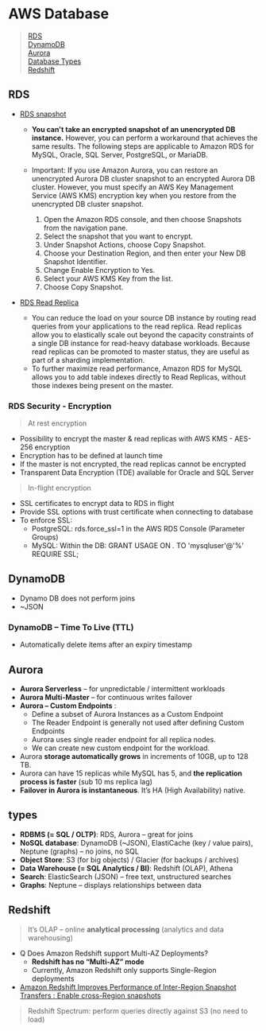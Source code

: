 # AWS Database
> [RDS](#RDS)  
> [DynamoDB](#DynamoDB)  
> [Aurora](#Aurora)  
> [Database Types](#types)  
> [Redshift](#Redshift)  
   

## RDS
- [RDS snapshot](https://aws.amazon.com/ko/premiumsupport/knowledge-center/encrypt-rds-snapshots/)
    - **You can't take an encrypted snapshot of an unencrypted DB instance.** However, you can perform a workaround that achieves the same results. The following steps are applicable to Amazon RDS for MySQL, Oracle, SQL Server, PostgreSQL, or MariaDB.

    - Important: If you use Amazon Aurora, you can restore an unencrypted Aurora DB cluster snapshot to an encrypted Aurora DB cluster. However, you must specify an AWS Key Management Service (AWS KMS) encryption key when you restore from the unencrypted DB cluster snapshot. 
        1.    Open the Amazon RDS console, and then choose Snapshots from the navigation pane.
        2.    Select the snapshot that you want to encrypt.
        3.    Under Snapshot Actions, choose Copy Snapshot.
        4.    Choose your Destination Region, and then enter your New DB Snapshot Identifier.
        5.    Change Enable Encryption to Yes.
        6.    Select your AWS KMS Key from the list.
        7.    Choose Copy Snapshot.

- [RDS Read Replica](https://aws.amazon.com/rds/features/read-replicas)
    - You can reduce the load on your source DB instance by routing read queries from your applications to the read replica. Read replicas allow you to elastically scale out beyond the capacity constraints of a single DB instance for read-heavy database workloads. Because read replicas can be promoted to master status, they are useful as part of a sharding implementation.
    - To further maximize read performance, Amazon RDS for MySQL allows you to add table indexes directly to Read Replicas, without those indexes being present on the master.

### RDS Security - Encryption
> At rest encryption  


-  Possibility to encrypt the master & read replicas with AWS KMS - AES-256 encryption
- Encryption has to be defined at launch time
- If the master is not encrypted, the read replicas cannot be encrypted
- Transparent Data Encryption (TDE) available for Oracle and SQL Server

> In-flight encryption  


- SSL certificates to encrypt data to RDS in flight
- Provide SSL options with trust certificate when connecting to database
- To enforce SSL:
    - PostgreSQL: rds.force_ssl=1 in the AWS RDS Console (Parameter Groups)
    - MySQL: Within the DB: GRANT USAGE ON *.* TO 'mysqluser'@'%' REQUIRE SSL;


## DynamoDB
- Dynamo DB does not perform joins
- ~JSON
### DynamoDB – Time To Live (TTL)
- Automatically delete items after an expiry timestamp


## Aurora
- **Aurora Serverless** – for unpredictable / intermittent workloads
- **Aurora Multi-Master** – for continuous writes failover
- **Aurora – Custom Endpoints** : 
    - Define a subset of Aurora Instances as a Custom Endpoint
    - The Reader Endpoint is generally not used after defining Custom Endpoints
    - Aurora uses single reader endpoint for all replica nodes.
    - We can create new custom endpoint for the workload.
- Aurora **storage automatically grows** in increments of 10GB, up to 128 TB.
- Aurora can have 15 replicas while MySQL has 5, and **the replication process is faster** (sub 10 ms replica lag)
- **Failover in Aurora is instantaneous**. It’s HA (High Availability) native.

## types
- **RDBMS (= SQL / OLTP)**: RDS, Aurora – great for joins
- **NoSQL database**: DynamoDB (~JSON), ElastiCache (key / value pairs), Neptune (graphs) – no joins, no SQL
- **Object Store**: S3 (for big objects) / Glacier (for backups / archives)
- **Data Warehouse (= SQL Analytics / BI)**: Redshift (OLAP), Athena
- **Search**: ElasticSearch (JSON) – free text, unstructured searches
- **Graphs**: Neptune – displays relationships between data

## Redshift
> It’s OLAP – online **analytical processing** (analytics and data warehousing)  

- Q Does Amazon Redshift support Multi-AZ Deployments?
    - **Redshift has no “Multi-AZ” mode**
    - Currently, Amazon Redshift only supports Single-Region deployments
- [Amazon Redshift Improves Performance of Inter-Region Snapshot Transfers : Enable cross-Region snapshots](https://aws.amazon.com/about-aws/whats-new/2019/10/amazon-redshift-improves-performance-of-inter-region-snapshot-transfers/)

> Redshift Spectrum: perform queries directly against S3 (no need to load)  